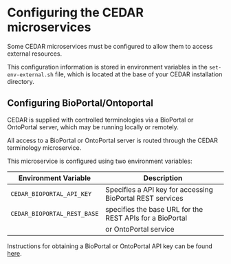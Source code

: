 # Configuring the CEDAR microservices

Some CEDAR microservices must be configured to allow them to access external resources.

This configuration information is stored in environment variables in the `set-env-external.sh` file, which is located at the base of your CEDAR installation directory.

## Configuring BioPortal/Ontoportal 

CEDAR is supplied with controlled terminologies via a BioPortal or OntoPortal server, which may be running locally or remotely.

All access to a BioPortal or OntoPortal server is routed through the CEDAR terminology microservice. 

This microservice is configured using two environment variables: 


| Environment Variable                 | Description                                                |
| -----------                          | ---------------------------------------------------------- |
| `CEDAR_BIOPORTAL_API_KEY`            | Specifies a API key for accessing BioPortal REST services  |
| `CEDAR_BIOPORTAL_REST_BASE`          | specifies the base URL for the REST APIs for a BioPortal   |
|                                      | or OntoPortal service                                      |

Instructions for obtaining a BioPortal or OntoPortal API key can be found  [here](https://bioportal.bioontology.org/help#Getting_an_API_key).
